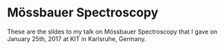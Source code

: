 # Mössbauer Spectroscopy

These are the slides to my talk on Mössbauer Spectroscopy that I gave on January 25th, 2017 at KIT in Karlsruhe, Germany.
